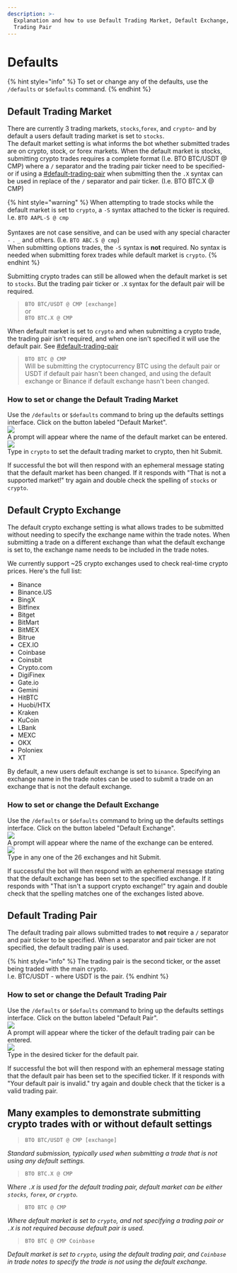 ```yaml
---
description: >-
  Explanation and how to use Default Trading Market, Default Exchange, & Default
  Trading Pair
---
```


# Defaults

{% hint style="info" %}
To set or change any of the defaults, use the `/defaults` or `$defaults` command.
{% endhint %}

## Default Trading Market

There are currently 3 trading markets, `stocks`,`forex`, and `crypto`- and by default a users default trading market is set to `stocks`.\
The default market setting is what informs the bot whether submitted trades are on crypto, stock, or forex markets. When the default market is stocks, submitting crypto trades requires a complete format (I.e. BTO BTC/USDT @ CMP) where a `/` separator and the trading pair ticker need to be specified- or if using a [#default-trading-pair](defaults.md#default-trading-pair "mention") when submitting then the `.X` syntax can be used in replace of the `/` separator and pair ticker. (I.e. BTO BTC.X @ CMP)

{% hint style="warning" %}
When attempting to trade stocks while the default market is set to `crypto`, a `-S` syntax attached to the ticker is required.\
I.e. `BTO AAPL-S @ cmp`\
\
Syntaxes are not case sensitive, and can be used with any special character `-` `.` `_` and others. (I.e. `BTO ABC.S @ cmp`)\
When submitting options trades, the `-S` syntax is **not** required. No syntax is needed when submitting forex trades while default market is `crypto`.
{% endhint %}

Submitting crypto trades can still be allowed when the default market is set to `stocks`. But the trading pair ticker or `.X` syntax for the default pair will be required.

> `BTO BTC/USDT @ CMP [exchange]`\
> or\
> `BTO BTC.X @ CMP`

When default market is set to `crypto` and when submitting a crypto trade, the trading pair isn't required, and when one isn't specified it will use the default pair. See [#default-trading-pair](defaults.md#default-trading-pair "mention")

> `BTO BTC @ CMP`\
> Will be submitting the cryptocurrency BTC using the default pair or USDT if default pair hasn't been changed, and using the default exchange or Binance if default exchange hasn't been changed.

### How to set or change the Default Trading Market

Use the `/defaults` or `$defaults` command to bring up the defaults settings interface. Click on the button labeled "Default Market".\
![](<../.gitbook/assets/image (17).png>)\
A prompt will appear where the name of the default market can be entered.\
![](<../.gitbook/assets/image (1) (1) (1) (1) (1) (1) (1) (1) (1) (1) (1) (1) (1).png>)\
Type in `crypto` to set the default trading market to crypto, then hit Submit.

If successful the bot will then respond with an ephemeral message stating that the default market has been changed. If it responds with "That is not a supported market!" try again and double check the spelling of `stocks` or `crypto`.

## Default Crypto Exchange

The default crypto exchange setting is what allows trades to be submitted without needing to specify the exchange name within the trade notes. When submitting a trade on a different exchange than what the default exchange is set to, the exchange name needs to be included in the trade notes.

We currently support \~25 crypto exchanges used to check real-time crypto prices. Here's the full list:

* Binance
* Binance.US
* BingX
* Bitfinex
* Bitget
* BitMart
* BitMEX
* Bitrue
* CEX.IO
* Coinbase
* Coinsbit
* Crypto.com
* DigiFinex
* Gate.io
* Gemini
* HitBTC
* Huobi/HTX
* Kraken
* KuCoin
* LBank
* MEXC
* OKX
* Poloniex
* XT

By default, a new users default exchange is set to `binance`. Specifying an exchange name in the trade notes can be used to submit a trade on an exchange that is not the default exchange.

### How to set or change the Default Exchange

Use the `/defaults` or `$defaults` command to bring up the defaults settings interface. Click on the button labeled "Default Exchange".\
![](<../.gitbook/assets/image (2) (1) (1) (1) (1) (1) (1) (1) (1) (1) (1).png>)\
A prompt will appear where the name of the exchange can be entered.\
![](<../.gitbook/assets/image (3) (1) (1) (1) (1) (1) (1).png>)\
Type in any one of the 26 exchanges and hit Submit.

If successful the bot will then respond with an ephemeral message stating that the default exchange has been set to the specified exchange. If it responds with "That isn't a support crypto exchange!" try again and double check that the spelling matches one of the exchanges listed above.

## Default Trading Pair

The default trading pair allows submitted trades to **not** require a `/` separator and pair ticker to be specified. When a separator and pair ticker are not specified, the default trading pair is used.

{% hint style="info" %}
The trading pair is the second ticker, or the asset being traded with the main crypto.\
I.e. BTC/USDT - where USDT is the pair.
{% endhint %}

### How to set or change the Default Trading Pair

Use the `/defaults` or `$defaults` command to bring up the defaults settings interface. Click on the button labeled "Default Pair".\
![](<../.gitbook/assets/image (4) (1) (1) (1) (1).png>)\
A prompt will appear where the ticker of the default trading pair can be entered.\
![](<../.gitbook/assets/image (5) (1) (1) (1) (1).png>)\
Type in the desired ticker for the default pair.

If successful the bot will then respond with an ephemeral message stating that the default pair has been set to the specified ticker. If it responds with "Your default pair is invalid." try again and double check that the ticker is a valid trading pair.



## Many examples to demonstrate submitting crypto trades with or without default settings

> `BTO BTC/USDT @ CMP [exchange]`

_Standard submission, typically used when submitting a trade that is not using any default settings._

> `BTO BTC.X @ CMP`

&#x57;_&#x68;ere `.X` is used for the default trading pair, default market can be either `stocks`, `forex`, or `crypto`._

> `BTO BTC @ CMP`

_Where default market is set to `crypto`, and not specifying a trading pair or `.X` is not required because default pair is used._

> `BTO BTC @ CMP Coinbase`

&#x44;_&#x65;fault market is set to `crypto`, using the default trading pair, and `Coinbase` in trade notes to specify the trade is not using the default exchange._
